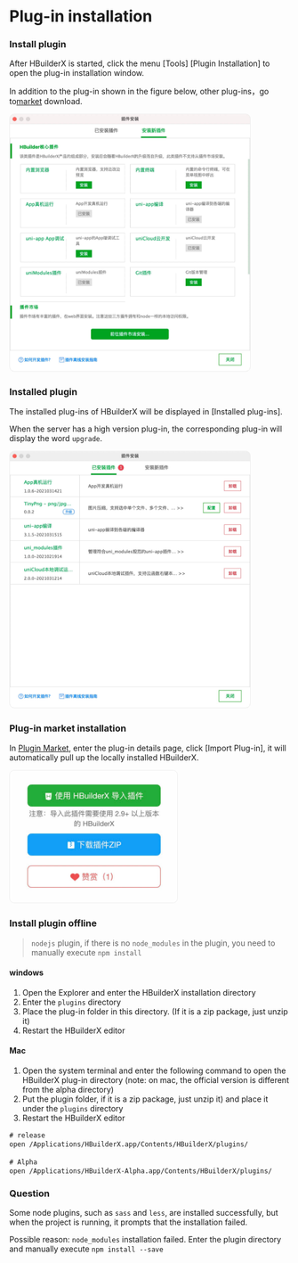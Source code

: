 # Plug-in installation

### Install plugin

After HBuilderX is started, click the menu [Tools] [Plugin Installation] to open the plug-in installation window.

In addition to the plug-in shown in the figure below, other plug-ins，go to[market](https://ext.dcloud.net.cn/?cat1=1&cat2=11&orderBy=TotalDownload) download.

<img src="/static/snapshots/tutorial/plugins_install_1.jpg" style="zoom: 45%;border: 1px solid #eee;border-radius: 20px;"/>

### Installed plugin

The installed plug-ins of HBuilderX will be displayed in [Installed plug-ins].

When the server has a high version plug-in, the corresponding plug-in will display the word `upgrade`.

<img src="/static/snapshots/tutorial/plugins_install_2.jpg" style="zoom: 45%;border: 1px solid #eee;border-radius: 20px;"/>

### Plug-in market installation

In [Plugin Market](https://ext.dcloud.net.cn/?cat1=1&cat2=11&orderBy=TotalDownload), enter the plug-in details page, click [Import Plug-in], it will automatically pull up the locally installed HBuilderX.

<img src="/static/snapshots/tutorial/plugins_install_3.jpg" style="zoom: 45%;border: 1px solid #eee;border-radius: 20px;"/>

### Install plugin offline

> `nodejs` plugin, if there is no `node_modules` in the plugin, you need to manually execute `npm install`

#### windows

1. Open the Explorer and enter the HBuilderX installation directory
2. Enter the `plugins` directory
3. Place the plug-in folder in this directory. (If it is a zip package, just unzip it)
4. Restart the HBuilderX editor

#### Mac

1. Open the system terminal and enter the following command to open the HBuilderX plug-in directory (note: on mac, the official version is different from the alpha directory)
2. Put the plugin folder, if it is a zip package, just unzip it) and place it under the `plugins` directory
3. Restart the HBuilderX editor

```shell
# release
open /Applications/HBuilderX.app/Contents/HBuilderX/plugins/

# Alpha
open /Applications/HBuilderX-Alpha.app/Contents/HBuilderX/plugins/
```

### Question

Some node plugins, such as `sass` and `less`, are installed successfully, but when the project is running, it prompts that the installation failed.

Possible reason: `node_modules` installation failed. Enter the plugin directory and manually execute `npm install --save`